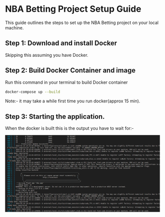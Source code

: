 # NBA Betting Project Setup Guide

This guide outlines the steps to set up the NBA Betting project on your local machine.

## Step 1: Download and install Docker

Skipping this assuming you have Docker.

## Step 2: Build Docker Container and image

Run this command in your terminal to build Docker container

```bash
docker-compose up --build
```

Note:- it may take a while first time you run docker(approx 15 min).

## Step 3: Starting the application.

When the docker is built this is the output you have to wait for:-

![Output](images/image.png)

